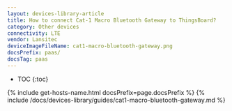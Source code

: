 ```yaml
---
layout: devices-library-article
title: How to connect Cat-1 Macro Bluetooth Gateway to ThingsBoard?
category: Other devices
connectivity: LTE
vendor: Lansitec
deviceImageFileName: cat1-macro-bluetooth-gateway.png
docsPrefix: paas/
docsTag: paas
---
```


* TOC
{:toc}

{% include get-hosts-name.html docsPrefix=page.docsPrefix %}
{% include /docs/devices-library/guides/cat1-macro-bluetooth-gateway.md %}
